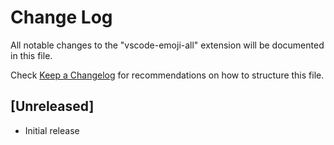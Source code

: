 # Change Log

All notable changes to the "vscode-emoji-all" extension will be documented in this file.

Check [Keep a Changelog](http://keepachangelog.com/) for recommendations on how to structure this file.

## [Unreleased]

- Initial release